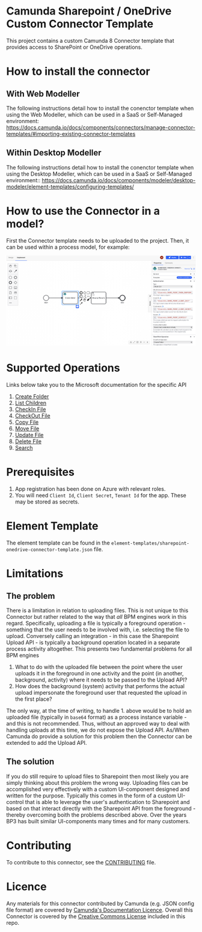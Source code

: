 # Camunda Sharepoint / OneDrive Custom Connector Template
This project contains a custom Camunda 8 Connector template that provides access to SharePoint or OneDrive operations. 

# How to install the connector

## With Web Modeller
The following instructions detail how to install the conenctor template when using the Web Modeller, which can be used in a SaaS or Self-Managed environment: https://docs.camunda.io/docs/components/connectors/manage-connector-templates/#importing-existing-connector-templates

## Within Desktop Modeller
The following instructions detail how to install the conenctor template when using the Desktop Modeller, which can be used in a SaaS or Self-Managed environment:: https://docs.camunda.io/docs/components/modeler/desktop-modeler/element-templates/configuring-templates/

# How to use the Connector in a model?
First the Connector template needs to be uploaded to the project. Then, it can be used within a process model, for example:

![Example operation properties](images/connector-properties-example.png)

# Supported Operations
Links below take you to the Microsoft documentation for the specific API
1. [Create Folder](https://learn.microsoft.com/en-us/graph/api/driveitem-post-children?view=graph-rest-1.0&tabs=http)
2. [List Children](https://learn.microsoft.com/en-us/graph/api/driveitem-list-children?view=graph-rest-1.0&tabs=http)
3. [CheckIn File](https://learn.microsoft.com/en-us/graph/api/driveitem-checkin?view=graph-rest-1.0&tabs=http)
4. [CheckOut File](https://learn.microsoft.com/en-us/graph/api/driveitem-checkout?view=graph-rest-1.0&tabs=http)
5. [Copy File](https://learn.microsoft.com/en-us/graph/api/driveitem-copy?view=graph-rest-1.0&tabs=http)
6. [Move File](https://learn.microsoft.com/en-us/graph/api/driveitem-move?view=graph-rest-1.0&tabs=http)
7. [Update File](https://learn.microsoft.com/en-us/graph/api/driveitem-update?view=graph-rest-1.0&tabs=http)
8. [Delete File](https://learn.microsoft.com/en-us/graph/api/driveitem-delete?view=graph-rest-1.0&tabs=http)
9. [Search](https://learn.microsoft.com/en-us/graph/api/driveitem-search?view=graph-rest-1.0&tabs=http)

# Prerequisites
1. App registration has been done on Azure with relevant roles.
2. You will need `Client Id`, `Client Secret`, `Tenant Id` for the app. These may be stored as secrets. 

# Element Template
The element template can be found in the `element-templates/sharepoint-onedrive-connector-template.json` file.

# Limitations
## The problem
There is a limitation in relation to uploading files. This is not unique to this Connector but rather related to the
way that _all_ BPM engines work in this regard. Specifically, uploading a file is typically a foreground operation - something
that the user needs to be involved with, i.e. selecting the file to upload. Conversely calling an integration - in this
case the Sharepoint Upload API - is typically a background operation located in a separate process activity altogether. 
This presents two fundamental problems for all BPM engines

1. What to do with the uploaded file between the point where the user uploads it in the foreground in one activity and the point (in another, background, activity) where it needs to be passed to the Upload API?
2. How does the background (system) activity that performs the actual upload impersonate the foreground user that requested the upload in the first place?

The only way, at the time of writing, to handle 1. above would be to hold an uploaded file (typically in `base64` format) as a process instance variable - and this is not recommended. 
Thus, without an approved way to deal with handling uploads at this time, we do not expose the Upload API. As/When Camunda do provide a solution
for this problem then the Connector can be extended to add the Upload API.

## The solution
If you do still require to upload files to Sharepoint then most likely you are simply thinking about this problem the wrong way.
Uploading files can be accomplished very effectively with a custom UI-component designed and written for the purpose.
Typically this comes in the form of a custom UI-control that is able to leverage the user's authentication to Sharepoint and based
on that interact directly with the Sharepoint API from the foreground - thereby overcoming boith the problems described above. 
Over the years BP3 has built similar UI-components many times and for many customers.

# Contributing
To contribute to this connector, see the [CONTRIBUTING](CONTRIBUTING.md) file.

# Licence
Any materials for this connector contributed by Camunda (e.g. JSON config file format) are covered by 
[Camunda's Documentation Licence](https://github.com/camunda/camunda-docs/blob/main/LICENSE.txt). 
Overall this Connector is covered by the [Creative Commons License](LICENSE) included in this repo.

